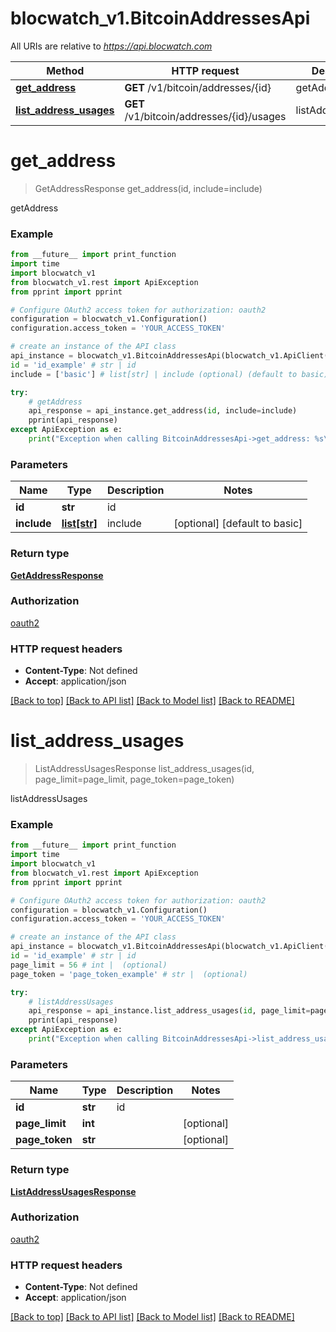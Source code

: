 # blocwatch_v1.BitcoinAddressesApi

All URIs are relative to *https://api.blocwatch.com*

Method | HTTP request | Description
------------- | ------------- | -------------
[**get_address**](BitcoinAddressesApi.md#get_address) | **GET** /v1/bitcoin/addresses/{id} | getAddress
[**list_address_usages**](BitcoinAddressesApi.md#list_address_usages) | **GET** /v1/bitcoin/addresses/{id}/usages | listAddressUsages


# **get_address**
> GetAddressResponse get_address(id, include=include)

getAddress

### Example
```python
from __future__ import print_function
import time
import blocwatch_v1
from blocwatch_v1.rest import ApiException
from pprint import pprint

# Configure OAuth2 access token for authorization: oauth2
configuration = blocwatch_v1.Configuration()
configuration.access_token = 'YOUR_ACCESS_TOKEN'

# create an instance of the API class
api_instance = blocwatch_v1.BitcoinAddressesApi(blocwatch_v1.ApiClient(configuration))
id = 'id_example' # str | id
include = ['basic'] # list[str] | include (optional) (default to basic)

try:
    # getAddress
    api_response = api_instance.get_address(id, include=include)
    pprint(api_response)
except ApiException as e:
    print("Exception when calling BitcoinAddressesApi->get_address: %s\n" % e)
```

### Parameters

Name | Type | Description  | Notes
------------- | ------------- | ------------- | -------------
 **id** | **str**| id | 
 **include** | [**list[str]**](str.md)| include | [optional] [default to basic]

### Return type

[**GetAddressResponse**](GetAddressResponse.md)

### Authorization

[oauth2](../README.md#oauth2)

### HTTP request headers

 - **Content-Type**: Not defined
 - **Accept**: application/json

[[Back to top]](#) [[Back to API list]](../README.md#documentation-for-api-endpoints) [[Back to Model list]](../README.md#documentation-for-models) [[Back to README]](../README.md)

# **list_address_usages**
> ListAddressUsagesResponse list_address_usages(id, page_limit=page_limit, page_token=page_token)

listAddressUsages

### Example
```python
from __future__ import print_function
import time
import blocwatch_v1
from blocwatch_v1.rest import ApiException
from pprint import pprint

# Configure OAuth2 access token for authorization: oauth2
configuration = blocwatch_v1.Configuration()
configuration.access_token = 'YOUR_ACCESS_TOKEN'

# create an instance of the API class
api_instance = blocwatch_v1.BitcoinAddressesApi(blocwatch_v1.ApiClient(configuration))
id = 'id_example' # str | id
page_limit = 56 # int |  (optional)
page_token = 'page_token_example' # str |  (optional)

try:
    # listAddressUsages
    api_response = api_instance.list_address_usages(id, page_limit=page_limit, page_token=page_token)
    pprint(api_response)
except ApiException as e:
    print("Exception when calling BitcoinAddressesApi->list_address_usages: %s\n" % e)
```

### Parameters

Name | Type | Description  | Notes
------------- | ------------- | ------------- | -------------
 **id** | **str**| id | 
 **page_limit** | **int**|  | [optional] 
 **page_token** | **str**|  | [optional] 

### Return type

[**ListAddressUsagesResponse**](ListAddressUsagesResponse.md)

### Authorization

[oauth2](../README.md#oauth2)

### HTTP request headers

 - **Content-Type**: Not defined
 - **Accept**: application/json

[[Back to top]](#) [[Back to API list]](../README.md#documentation-for-api-endpoints) [[Back to Model list]](../README.md#documentation-for-models) [[Back to README]](../README.md)

